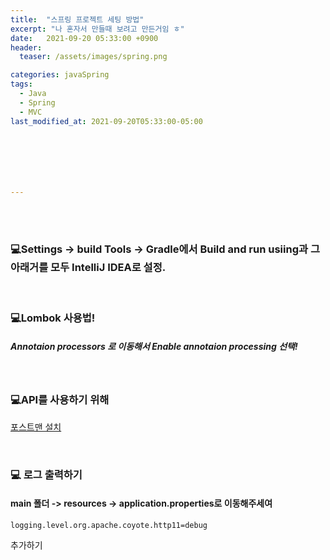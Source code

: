 ```yaml
---
title:  "스프링 프로젝트 세팅 방법"
excerpt: "나 혼자서 만들때 보려고 만든거임 ㅎ"
date:   2021-09-20 05:33:00 +0900
header:
  teaser: /assets/images/spring.png

categories: javaSpring
tags:
  - Java
  - Spring
  - MVC
last_modified_at: 2021-09-20T05:33:00-05:00







---
```


<br/>

<br/>

### 💻Settings -> build Tools -> Gradle에서 Build and run usiing과 그 아래거를 모두 IntelliJ IDEA로 설정.

<br/>

### 💻Lombok 사용법!

##### Annotaion processors 로 이동해서 Enable annotaion processing 선택!

<br/>

### 💻API를 사용하기 위해

[포스트맨 설치](https://www.postman.com/downloads/)

<br/>

### 💻 로그 출력하기

#### main 폴더 -> resources -> application.properties로 이동해주세여 

```
logging.level.org.apache.coyote.http11=debug
```

추가하기